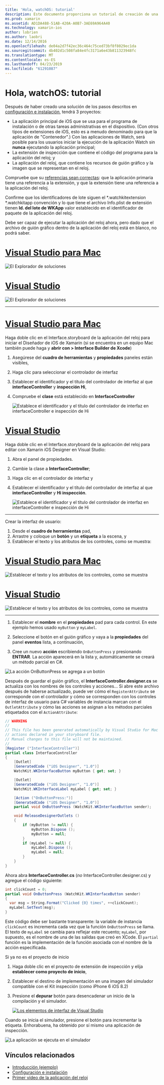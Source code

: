 ```yaml
---
title: 'Hola, watchOS: tutorial'
description: Este documento proporciona un tutorial de creación de una aplicación simple de watchOS con Xamarin. Describe cómo trabajar en Visual Studio y Visual Studio para Mac, trabajar con guiones gráficos y responder a eventos en el código.
ms.prod: xamarin
ms.assetid: AD1DA488-51AB-420A-A0B7-3AE69A964A40
ms.technology: xamarin-ios
author: lobrien
ms.author: laobri
ms.date: 12/14/2016
ms.openlocfilehash: de04a2d7f42ec36c464c75ced73bf8f8029ec1da
ms.sourcegitcommit: 4b402d1c508fa84e4fc3171a6e43b811323948fc
ms.translationtype: MT
ms.contentlocale: es-ES
ms.lasthandoff: 04/23/2019
ms.locfileid: "61291087"
---
```

# <a name="hello-watchos--walkthrough"></a>Hola, watchOS: tutorial

Después de haber creado una solución de los pasos descritos en [configuración e instalación](~/ios/watchos/get-started/installation.md), tendrá 3 proyectos:

- La aplicación principal de iOS que se usa para el programa de instalación o de otras tareas administrativas en el dispositivo. (Con otros tipos de extensiones de iOS, esto es a menudo denominado para que la aplicación de "Contenedor".) Con las aplicaciones de Watch, será posible para los usuarios iniciar la ejecución de la aplicación Watch sin **nunca** ejecutando la aplicación principal;
- La extensión de inspección que contiene el código del programa para la aplicación del reloj; y
- La aplicación del reloj, que contiene los recursos de guión gráfico y la imagen que se representan en el reloj.

Compruebe que su [referencias sean correctas](~/ios/watchos/get-started/project-references.md): que la aplicación primaria tiene una referencia a la extensión, y que la extensión tiene una referencia a la aplicación del reloj.

Confirme que los identificadores de lote siguen el \*.watchkitextension \*.watchkitapp convención y lo que tiene el archivo Info.plist de extensión tienen **Id. del lote de WKApp** valor establecido en el identificador de paquete de la aplicación del reloj.

Debe ser capaz de ejecutar la aplicación del reloj ahora, pero dado que el archivo de guión gráfico dentro de la aplicación del reloj está en blanco, no podrá saber.

# <a name="visual-studio-for-mactabmacos"></a>[Visual Studio para Mac](#tab/macos)

![](hello-watch-images/projectstructure.png "El Explorador de soluciones")

# <a name="visual-studiotabwindows"></a>[Visual Studio](#tab/windows)

![](hello-watch-images/vs-projectstructure.png "El Explorador de soluciones")

-----

# <a name="visual-studio-for-mactabmacos"></a>[Visual Studio para Mac](#tab/macos)
    
Haga doble clic en el Interface.storyboard de la aplicación del reloj para iniciar el Diseñador de iOS de Xamarin (si se encuentra en un equipo Mac también puede haga y **abrir con > Interface Builder de Xcode**)


1.  Asegúrese del **cuadro de herramientas** y **propiedades** paneles están visibles,
1.  Haga clic para seleccionar el controlador de interfaz
1.  Establecer el identificador y el título del controlador de interfaz al que **interfaceController** y **inspección Hi**,
1.  Compruebe el **clase** está establecido en **InterfaceController**

    ![](hello-watch-images/interfacecontrollerattributes.png "Establece el identificador y el título del controlador de interfaz en interfaceController e inspección de Hi")

# <a name="visual-studiotabwindows"></a>[Visual Studio](#tab/windows)

Haga doble clic en el Interface.storyboard de la aplicación del reloj para editar con Xamarin iOS Designer en Visual Studio:

1.  Abra el panel de propiedades.
1.  Cambie la clase a **InterfaceController**;
1.  Haga clic en el controlador de interfaz y
1.  Establecer el identificador y el título del controlador de interfaz al que **interfaceController** y **Hi inspección**.

    ![](hello-watch-images/vs-interfacecontrollerattributes.png "Establece el identificador y el título del controlador de interfaz en interfaceController e inspección de Hi")

-----


Crear la interfaz de usuario:

1. Desde el **cuadro de herramientas** pad,
1. Arrastre y coloque un **botón** y un **etiqueta** a la escena, y
1. Establecer el texto y los atributos de los controles, como se muestra:

# <a name="visual-studio-for-mactabmacos"></a>[Visual Studio para Mac](#tab/macos)

![](hello-watch-images/draganddrop.png "Establecer el texto y los atributos de los controles, como se muestra")

# <a name="visual-studiotabwindows"></a>[Visual Studio](#tab/windows)

![](hello-watch-images/vs-draganddrop.png "Establecer el texto y los atributos de los controles, como se muestra")

-----

1. Establecer el **nombre** en el **propiedades** pad para cada control. En este ejemplo hemos usado `myButton` y `myLabel`.

1. Seleccione el botón en el guión gráfico y vaya a la **propiedades** del panel **eventos** lista, a continuación,

1. Cree un nuevo **acción** escribiendo `OnButtonPress` y presionando **ENTRAR**.
  La acción aparecerá en la lista y, automáticamente se creará un método parcial en C#.

![](hello-watch-images/buttonaction.png "La acción OnButtonPress se agrega a un botón")

Después de guardar el guión gráfico, el **InterfaceController.designer.cs** se actualiza con los nombres de los controles y acciones... Si abre este archivo después de haberse actualizado, puede ver cómo el `RegisterAttribute` se corresponde con el controlador y cómo se corresponden con los controles de interfaz de usuario para C# variables de instancia marcan con el `OutletAttribute` y cómo las acciones se asignan a los métodos parciales etiquetados con el `ActionAttribute`:

```csharp
// WARNING
//
// This file has been generated automatically by Visual Studio for Mac from the outlets and
// actions declared in your storyboard file.
// Manual changes to this file will not be maintained.
//
[Register ("InterfaceController")]
partial class InterfaceController
{
    [Outlet]
    [GeneratedCode ("iOS Designer", "1.0")]
    WatchKit.WKInterfaceButton myButton { get; set; }

    [Outlet]
    [GeneratedCode ("iOS Designer", "1.0")]
    WatchKit.WKInterfaceLabel myLabel { get; set; }

    [Action ("OnButtonPress:")]
    [GeneratedCode ("iOS Designer", "1.0")]
    partial void OnButtonPress (WatchKit.WKInterfaceButton sender);

    void ReleaseDesignerOutlets ()
    {
        if (myButton != null) {
            myButton.Dispose ();
            myButton = null;
        }
        if (myLabel != null) {
            myLabel.Dispose ();
            myLabel = null;
        }
    }
}
```

Ahora abra **InterfaceController.cs** (*no* InterfaceController.designer.cs) y agregue el código siguiente:

```csharp
int clickCount = 0;
partial void OnButtonPress (WatchKit.WKInterfaceButton sender)
{
  var msg = String.Format("Clicked {0} times", ++clickCount);
  myLabel.SetText(msg);
}
```

Este código debe ser bastante transparente: la variable de instancia `clickCount` es incrementa cada vez que la función `OnButtonPress` se llama. El texto de `myLabel` se cambia para reflejar este recuento; `myLabel`, por supuesto, es el nombre de una de las salidas que creó en XCode. El `partial` función es la implementación de la función asociada con el nombre de la acción especificada.

Si ya no es el proyecto de inicio

1. Haga doble clic en el proyecto de extensión de inspección y elija **establecer como proyecto de inicio**,

1. Establecer el destino de implementación en una imagen del simulador compatible con el Kit inspección (como iPhone 6 iOS 8.2)

1. Presione el **depurar** botón para desencadenar un inicio de la compilación y el simulador.

    [![](hello-watch-images/readytodebug-sml.png "Los elementos de interfaz de Visual Studio")](hello-watch-images/readytodebug.png#lightbox)

Cuando se inicia el simulador, presione el botón para incrementar la etiqueta.
Enhorabuena, ha obtenido por sí mismo una aplicación de inspección.

![](hello-watch-images/running.png "La aplicación se ejecuta en el simulador")


## <a name="related-links"></a>Vínculos relacionados

- [Introducción (ejemplo)](https://developer.xamarin.com/samples/monotouch/WatchKit/GettingStarted/)
- [Configuración e instalación](~/ios/watchos/get-started/installation.md)
- [Primer vídeo de la aplicación del reloj](https://blog.xamarin.com/your-first-watch-kit-app/)
